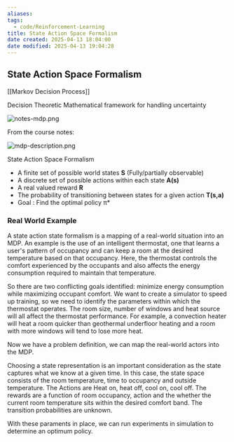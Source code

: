 ```yaml
---
aliases: 
tags:
  - code/Reinforcement-Learning
title: State Action Space Formalism
date created: 2025-04-13 18:04:00
date modified: 2025-04-13 19:04:28
---
```


## State Action Space Formalism

[[Markov Decision Process]]

Decision Theoretic Mathematical framework for handling uncertainty

![notes-mdp.png](https://typora-tes.oss-cn-shanghai.aliyuncs.com/picgo/notes-mdp.png)


From the course notes:

![mdp-description.png](https://typora-tes.oss-cn-shanghai.aliyuncs.com/picgo/mdp-description.png)


State Action Space Formalism
- A finite set of possible world states **S** (Fully/partially observable)
- A discrete set of possible actions within each state **A(s)**
- A real valued reward **R**
- The probability of transitioning between states for a given action **T(s,a)**
- Goal : Find the optimal policy π*

### Real World Example

A state action state formalism is a mapping of a real-world situation into an MDP.
An example is the use of an intelligent thermostat, one that learns a user's pattern of occupancy and can keep a room at the desired temperature based on that occupancy.  Here, the thermostat controls the comfort experienced by the occupants and also affects the energy consumption required to maintain that temperature.  

So there are two conflicting goals identified: minimize energy consumption while maximizing occupant comfort.  We want to create a simulator to speed up training, so we need to identify the parameters within which the thermostat operates.  The room size, number of windows and heat source will all affect the thermostat performance.  For example, a convection heater will heat a room quicker than geothermal underfloor heating and a room with more windows will tend to lose more heat.

Now we have a problem definition, we can map the real-world actors into the MDP.

Choosing a state representation is an important consideration as the state captures what we know at a given time.  In this case, the state space consists of the room temperature, time to occupancy and outside temperature.  The Actions are Heat on, heat off, cool on, cool off. 
The rewards are a function of room occupancy, action and the whether the current room temperature sits within the desired comfort band. The transition probabilities are unknown. 

With these paraments in place, we can run experiments in simulation to determine an optimum policy.